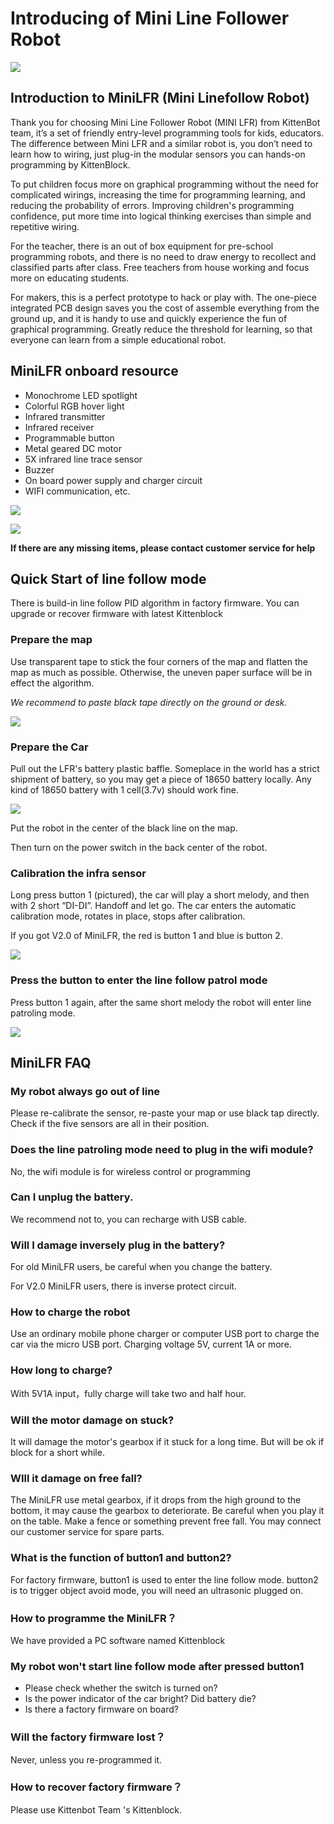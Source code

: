 # Introducing of Mini Line Follower Robot

![](./images/c1_01.png)

## Introduction to MiniLFR (Mini Linefollow Robot)

Thank you for choosing Mini Line Follower Robot (MINI LFR) from KittenBot team, it’s a set of friendly entry-level programming tools for kids, educators. The difference between Mini LFR and a similar robot is, you don’t need to learn how to wiring, just plug-in the modular sensors you can hands-on programming by KittenBlock.

To put children focus more on graphical programming without the need for complicated wirings, increasing the time for programming learning, and reducing the probability of errors. Improving children's programming confidence, put more time into logical thinking exercises than simple and repetitive wiring.

For the teacher, there is an out of box equipment for pre-school programming robots, and there is no need to draw energy to recollect and classified parts after class. Free teachers from house working and focus more on educating students.

For makers, this is a perfect prototype to hack or play with. The one-piece integrated PCB design saves you the cost of assemble everything from the ground up, and it is handy to use and quickly experience the fun of graphical programming. Greatly reduce the threshold for learning, so that everyone can learn from a simple educational robot.

## MiniLFR onboard resource

- Monochrome LED spotlight
- Colorful RGB hover light
- Infrared transmitter
- Infrared receiver
- Programmable button
- Metal geared DC motor
- 5X infrared line trace sensor
- Buzzer
- On board power supply and charger circuit
- WIFI communication, etc.

![](./images/c1_02.png)

![](./images/c1_021.png)

**If there are any missing items, please contact customer service for help**

## Quick Start of line follow mode

There is build-in line follow PID algorithm in factory firmware. You can upgrade or recover firmware with latest Kittenblock

### Prepare the map

Use transparent tape to stick the four corners of the map and flatten the map as much as possible. Otherwise, the uneven paper surface will be in effect the algorithm.

*We recommend to paste black tape directly on the ground or desk.*

![](./images/c1_05.jpg)

### Prepare the Car

Pull out the LFR's battery plastic baffle. Someplace in the world has a strict shipment of battery, so you may get a piece of 18650 battery locally. Any kind of 18650 battery with 1 cell(3.7v) should work fine. 

![](./images/c1_06.jpg)

Put the robot in the center of the black line on the map.

Then turn on the power switch in the back center of the robot.


### Calibration the infra sensor

Long press button 1 (pictured), the car will play a short melody, and then with 2 short “DI-DI”. Handoff and let go. The car enters the automatic calibration mode, rotates in place, stops after calibration.

If you got V2.0 of MiniLFR, the red is button 1 and blue is button 2.

![](./images/c1_08.png)

### Press the button to enter the line follow patrol mode

Press button 1 again, after the same short melody the robot will enter line patroling mode.

![](./images/c1_10.jpg)

## MiniLFR FAQ

### My robot always go out of line

Please re-calibrate the sensor, re-paste your map or use black tap directly. Check if the five sensors are all in their position.

### Does the line patroling mode need to plug in the wifi module?

No, the wifi module is for wireless control or programming

### Can I unplug the battery.

We recommend not to, you can recharge with USB cable.

### Will I damage inversely plug in the battery?

For old MiniLFR users, be careful when you change the battery.

For V2.0 MiniLFR users, there is inverse protect circuit.

### How to charge the robot

Use an ordinary mobile phone charger or computer USB port to charge the car via the micro USB port. Charging voltage 5V, current 1A or more.

### How long to charge?

With 5V1A input，fully charge will take two and half hour.

### Will the motor damage on stuck?

It will damage the motor's gearbox if it stuck for a long time. But will be ok if block for a short while.

### WIll it damage on free fall?

The MiniLFR use metal gearbox, if it drops from the high ground to the bottom, it may cause the gearbox to deteriorate. Be careful when you play it on the table. Make a fence or something prevent free fall. You may connect our customer service for spare parts.

### What is the function of button1 and button2?

For factory firmware, button1 is used to enter the line follow mode. button2 is to trigger object avoid mode, you will need an ultrasonic plugged on. 

### How to programme the MiniLFR？

We have provided a PC software named Kittenblock

### My robot won't start line follow mode after pressed button1

- Please check whether the switch is turned on?
- Is the power indicator of the car bright? Did battery die?
- Is there a factory firmware on board?

### Will the factory firmware lost？

Never, unless you re-programmed it.

### How to recover factory firmware？

Please use Kittenbot Team 's Kittenblock.
